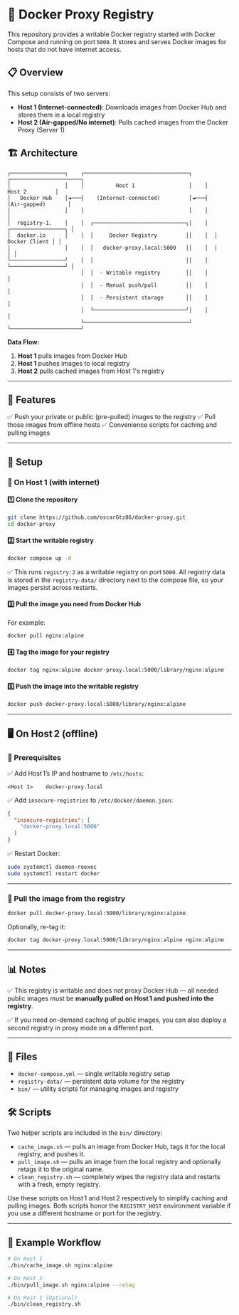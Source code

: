 # 🐳 Docker Proxy Registry

This repository provides a writable Docker registry started with Docker Compose and running on port `5000`. It stores and serves Docker images for hosts that do not have internet access.

## 📋 Overview

This setup consists of two servers:
- **Host 1 (Internet-connected)**: Downloads images from Docker Hub and stores them in a local registry
- **Host 2 (Air-gapped/No internet)**: Pulls cached images from the Docker Proxy (Server 1)

## 🏗️ Architecture

```
┌─────────────────┐    ┌─────────────────────────────────┐    ┌──────────────────────┐
│                 │    │          Host 1                 │    │       Host 2         │
│   Docker Hub    │◄───┤    (Internet-connected)         │◄───┤   (Air-gapped)       │
│                 │    │                                 │    │                      │
│  registry-1.    │    │  ┌─────────────────────────────┐│    │  ┌─────────────────┐ │
│  docker.io      │    │  │     Docker Registry         ││    │  │   Docker Client │ │
│                 │    │  │   docker-proxy.local:5000   ││    │  │                 │ │
└─────────────────┘    │  │                             ││    │  └─────────────────┘ │
                       │  │  - Writable registry        ││    │                      │
                       │  │  - Manual push/pull         ││    │                      │
                       │  │  - Persistent storage       ││    │                      │
                       │  └─────────────────────────────┘│    │                      │
                       └─────────────────────────────────┘    └──────────────────────┘
```

**Data Flow:**
1. **Host 1** pulls images from Docker Hub
2. **Host 1** pushes images to local registry
3. **Host 2** pulls cached images from Host 1's registry

---

## 🚀 Features

✅ Push your private or public (pre-pulled) images to the registry
✅ Pull those images from offline hosts
✅ Convenience scripts for caching and pulling images

---

## 🧩 Setup

### 🔷 On Host 1 (with internet)

#### 1️⃣ Clone the repository

```bash
git clone https://github.com/oscarGtz86/docker-proxy.git
cd docker-proxy
```

#### 2️⃣ Start the writable registry

```bash
docker compose up -d
```

✅ This runs `registry:2` as a writable registry on port `5000`.
All registry data is stored in the `registry-data/` directory next to the
compose file, so your images persist across restarts.


#### 3️⃣ Pull the image you need from Docker Hub

For example:

```bash
docker pull nginx:alpine
```

#### 4️⃣ Tag the image for your registry

```bash
docker tag nginx:alpine docker-proxy.local:5000/library/nginx:alpine
```

#### 5️⃣ Push the image into the writable registry

```bash
docker push docker-proxy.local:5000/library/nginx:alpine
```

---

## 🖥️ On Host 2 (offline)

### 🔷 Prerequisites

✅ Add Host 1’s IP and hostname to `/etc/hosts`:

```
<Host 1>    docker-proxy.local
```

✅ Add `insecure-registries` to `/etc/docker/daemon.json`:

```json
{
  "insecure-registries": [
    "docker-proxy.local:5000"
  ]
}
```

✅ Restart Docker:

```bash
sudo systemctl daemon-reexec
sudo systemctl restart docker
```

---

### 🔷 Pull the image from the registry

```bash
docker pull docker-proxy.local:5000/library/nginx:alpine
```

Optionally, re-tag it:

```bash
docker tag docker-proxy.local:5000/library/nginx:alpine nginx:alpine
```

---

## 📊 Notes

✅ This registry is writable and does not proxy Docker Hub — all needed public images must be **manually pulled on Host 1 and pushed into the registry**.

✅ If you need on-demand caching of public images, you can also deploy a second registry in proxy mode on a different port.

---

## 📂 Files

* `docker-compose.yml` — single writable registry setup
* `registry-data/` — persistent data volume for the registry
* `bin/` — utility scripts for managing images and registry

## 🛠️ Scripts

Two helper scripts are included in the `bin/` directory:

* `cache_image.sh` — pulls an image from Docker Hub, tags it for the local registry, and pushes it.
* `pull_image.sh` — pulls an image from the local registry and optionally retags it to the original name.
* `clean_registry.sh` — completely wipes the registry data and restarts with a fresh, empty registry.

Use these scripts on Host 1 and Host 2 respectively to simplify caching and pulling images.
Both scripts honor the `REGISTRY_HOST` environment variable if you use a
different hostname or port for the registry.

---

## 🌟 Example Workflow

```bash
# On Host 1
./bin/cache_image.sh nginx:alpine

# On Host 2
./bin/pull_image.sh nginx:alpine --retag

# On Host 1 (Optional)
./bin/clean_registry.sh
```
